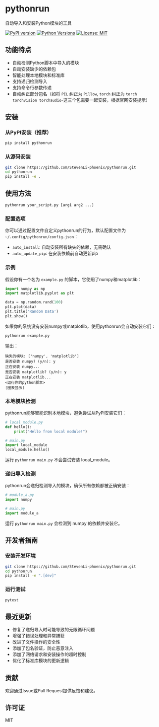 # pythonrun

自动导入和安装Python模块的工具

[![PyPI version](https://badge.fury.io/py/pythonrun.svg)](https://badge.fury.io/py/pythonrun)
[![Python Versions](https://img.shields.io/pypi/pyversions/pythonrun.svg)](https://pypi.org/project/pythonrun/)
[![License: MIT](https://img.shields.io/badge/License-MIT-yellow.svg)](https://opensource.org/licenses/MIT)

## 功能特点

- 自动检测Python脚本中导入的模块
- 自动安装缺少的依赖包
- 智能处理本地模块和标准库
- 支持递归检测导入
- 支持命令行参数传递
- 自动纠正部分包名（如将 `PIL` 纠正为 `Pillow`, `torch` 纠正为 `torch torchvision torchaudio`-这三个包需要一起安装，根据官网安装提示）

## 安装

### 从PyPI安装（推荐）

```bash
pip install pythonrun
```

### 从源码安装

```bash
git clone https://github.com/StevenLi-phoenix/pythonrun.git
cd pythonrun
pip install -e .
```

## 使用方法

```bash
pythonrun your_script.py [arg1 arg2 ...]
```

### 配置选项

你可以通过配置文件自定义pythonrun的行为，默认配置文件为 `~/.config/pythonrun/config.json`：
- `auto_install`: 自动安装所有缺失的依赖，无需确认
- `auto_update_pip`: 在安装依赖前自动更新pip

### 示例

假设你有一个名为 `example.py` 的脚本，它使用了numpy和matplotlib：

```python
import numpy as np
import matplotlib.pyplot as plt

data = np.random.rand(100)
plt.plot(data)
plt.title('Random Data')
plt.show()
```

如果你的系统没有安装numpy或matplotlib，使用pythonrun会自动安装它们：

```bash
pythonrun example.py
```

输出：

```
缺失的模块: ['numpy', 'matplotlib']
是否安装 numpy? (y/n): y
正在安装 numpy...
是否安装 matplotlib? (y/n): y
正在安装 matplotlib...
<运行你的python脚本>
[图表显示]
```

### 本地模块检测

pythonrun能够智能识别本地模块，避免尝试从PyPI安装它们：

```python
# local_module.py
def hello():
    print("Hello from local module!")

# main.py
import local_module
local_module.hello()
```

运行 `pythonrun main.py` 不会尝试安装 local_module。

### 递归导入检测

pythonrun会递归检测导入的模块，确保所有依赖都被正确安装：

```python
# module_a.py
import numpy

# main.py
import module_a
```

运行 `pythonrun main.py` 会检测到 numpy 的依赖并安装它。

## 开发者指南

### 安装开发环境

```bash
git clone https://github.com/StevenLi-phoenix/pythonrun.git
cd pythonrun
pip install -e ".[dev]"
```

### 运行测试

```bash
pytest
```

## 最近更新

- 修复了递归导入时可能导致的无限循环问题
- 增强了错误处理和异常捕获
- 改进了文件操作的安全性
- 添加了包名验证，防止恶意注入
- 添加了网络请求和安装操作的超时控制
- 优化了标准库模块的更新逻辑

## 贡献

欢迎通过Issue或Pull Request提供反馈和建议。

## 许可证

MIT 